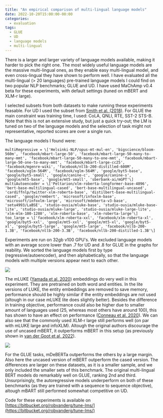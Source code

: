 ```yaml
---
title: "An empirical comparison of multi-lingual language models"
date: 2022-10-20T15:00:00-00:00
categories:
  - evaluation
tags:
  - GLUE
  - UD
  - language models
  - multi-lingual
---
```


There is a larger and larger variety of language models available, making it harder to pick the right one. The most widely useful language models are the massive multi-lingual ones, as they enable easy multi-lingual model, and even cross-lingual they have shown to perform well. I have evaluated all the multi-lingual (> 20 languages) pre-trained language models I could find on two popular NLP benchmarks; GLUE and UD. I have used MaChAmp v0.4 beta for these experiments, with default settings (tuned on mBERT and XLM-r large).

I selected subsets from both datasets to make running these experiments feasable. For UD I used the subset from [Smith et al. (2018)](https://aclanthology.org/D18-1291/.). For GLUE the main constraint was training time, I used: CoLA, QNLI, RTE, SST-2 STS-B. Note that this is not an extensive study, but just a quick try-out; the LM is tuned on two of the language models and the selection of task might not representative, reported scores are over a single run.

The language models I found were:

```
multiRegressive = \['Helsinki-NLP/opus-mt-mul-en', 'bigscience/bloom-560m', 'facebook/mbart-large-50', 'facebook/mbart-large-50-many-to-many-mmt', 'facebook/mbart-large-50-many-to-one-mmt', 'facebook/mbart-large-50-one-to-many-mmt', 'facebook/mbart-large-cc25', 'facebook/mgenre-wiki', 'facebook/nllb-200-distilled-600M', 'facebook/xglm-564M', 'facebook/xglm-564M', 'google/byt5-base', 'google/byt5-small', 'google/canine-c', 'google/canine-s', 'google/mt5-base', 'google/mt5-small', 'sberbank-ai/mGPT'\]  
multiAutoencoder = \['Peltarion/xlm-roberta-longformer-base-4096', 'bert-base-multilingual-cased', 'bert-base-multilingual-uncased', 'cardiffnlp/twitter-xlm-roberta-base', 'distilbert-base-multilingual-cased', 'google/rembert', 'microsoft/infoxlm-base', 'microsoft/infoxlm-large', 'microsoft/mdeberta-v3-base', 'setu4993/LaBSE', 'studio-ousia/mluke-base', 'studio-ousia/mluke-base-lite', 'studio-ousia/mluke-large', 'studio-ousia/mluke-large-lite', 'xlm-mlm-100-1280', 'xlm-roberta-base', 'xlm-roberta-large'\]  
too_large = \['facebook/xlm-roberta-xxl', 'facebook/xlm-roberta-xl', 'google/byt5-xxl', 'google/mt5-xxl', 'google/mt5-xl', 'google/byt5-xl', 'google/byt5-large', 'google/mt5-large', 'facebook/nllb-200-1.3B', 'facebook/nllb-200-3.3B', 'facebook/nllb-200-distilled-1.3B'\]
```

Experiments are run on 32gb v100 GPU's. We excluded language models with an average score lower than .7 for UD and .8 for GLUE in the graphs for reability. We sorted the language models first by type (regressive/autoencoder), and then alphabetically, so that the language models with multiple versions appear next to each other.

![](../../assets/images/lms-ud.png)

The mLUKE ([Yamada et al. 2020](https://aclanthology.org/2020.emnlp-main.523.pdf)) embeddings do very well in this experiment. They are pretrained on both word and entities. In the lite versions of LUKE, the entity embeddings are removed to save memory, performance should be highly similar if the entity embeddings are not used (altough in our case mLUKE lite does slightly better). Besides the difference in training objective, performance could also be higher due to smaller amount of languages used (25, whereas most others have around 100), this has shown to have an effect on performance ([Conneau et al. 2020](https://aclanthology.org/2020.acl-main.747.pdf)). We can also see that the commonly used XLM-r large still performs well (on par with mLUKE large and infoXLM). Altough the original authors discourage the use of uncased mBERT, it outperforms mBERT in this setup (as previously shown in [van der Goot et al, 2022](http://www.lrec-conf.org/proceedings/lrec2022/pdf/2022.lrec-1.152.pdf)).

![](../../assets/images/lms-glue.png)

For the GLUE tasks, mDeBERTa outperforms the others by a large margin. Also here the uncased version of mBERT outperform the cased version. The differences are larger on these datasets, as it is a smaller sample, and we only included the smaller sets of this benchmark. The original multi-lingual BERT models do remarkably well on GLUE, ranking 2nd and third. Unsurprisingly, the autoregressive models underperform on both of these benchmarks (as they are trained with a sequence to sequence objective), altough mBART still performed somewhat competitive on UD.

Code for these experiments is available on [https://bitbucket.org/robvanderg/tune-lms/](https://bitbucket.org/robvanderg/tune-lms/)

